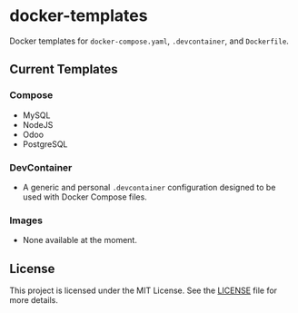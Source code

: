 # docker-templates
Docker templates for `docker-compose.yaml`, `.devcontainer`, and `Dockerfile`.

## Current Templates

### Compose
- MySQL
- NodeJS
- Odoo
- PostgreSQL

### DevContainer
- A generic and personal `.devcontainer` configuration designed to be used with Docker Compose files.

### Images
- None available at the moment.

## License
This project is licensed under the MIT License. See the [LICENSE](LICENSE) file for more details.
